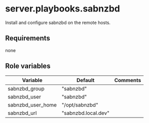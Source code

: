 # server.playbooks.sabnzbd
Install and configure sabnzbd on the remote hosts.

## Requirements
none

## Role variables
| Variable          | Default             | Comments |
|-------------------|---------------------|----------|
| sabnzbd_group     | "sabnzbd"           |          |
| sabnzbd_user      | "sabnzbd"           |          |
| sabnzbd_user_home | "/opt/sabnzbd"      |          |
| sabnzbd_url       | "sabnzbd.local.dev" |          |
